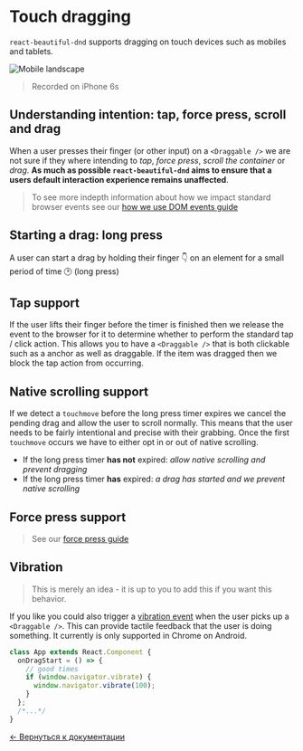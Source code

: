 # Touch dragging

`react-beautiful-dnd` supports dragging on touch devices such as mobiles and tablets.

![Mobile landscape](https://github.com/alexreardon/files/blob/master/resources/iphone-landscape.gif?raw=true)

> Recorded on iPhone 6s

## Understanding intention: tap, force press, scroll and drag

When a user presses their finger (or other input) on a `<Draggable />` we are not sure if they where intending to _tap_, _force press_, _scroll the container_ or _drag_. **As much as possible `react-beautiful-dnd` aims to ensure that a users default interaction experience remains unaffected**.

> To see more indepth information about how we impact standard browser events see our [how we use DOM events guide](/docs/guides/how-we-use-dom-events.md)

## Starting a drag: long press

A user can start a drag by holding their finger 👇 on an element for a small period of time 🕑 (long press)

## Tap support

If the user lifts their finger before the timer is finished then we release the event to the browser for it to determine whether to perform the standard tap / click action. This allows you to have a `<Draggable />` that is both clickable such as a anchor as well as draggable. If the item was dragged then we block the tap action from occurring.

## Native scrolling support

If we detect a `touchmove` before the long press timer expires we cancel the pending drag and allow the user to scroll normally. This means that the user needs to be fairly intentional and precise with their grabbing. Once the first `touchmove` occurs we have to either opt in or out of native scrolling.

- If the long press timer **has not** expired: _allow native scrolling and prevent dragging_
- If the long press timer **has** expired: _a drag has started and we prevent native scrolling_

## Force press support

> See our [force press guide](/docs/api/draggable.md)

## Vibration

> This is merely an idea - it is up to you to add this if you want this behavior.

If you like you could also trigger a [vibration event](https://developer.mozilla.org/en-US/docs/Web/API/Vibration_API) when the user picks up a `<Draggable />`. This can provide tactile feedback that the user is doing something. It currently is only supported in Chrome on Android.

```js
class App extends React.Component {
  onDragStart = () => {
    // good times
    if (window.navigator.vibrate) {
      window.navigator.vibrate(100);
    }
  };
  /*...*/
}
```

[← Вернуться к документации](/README.md#documentation-)

